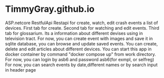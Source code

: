 # TimmyGray.github.io
ASP.netcore RestfulApi
Restapi for create, watch, edit crash events a list of devices.
First tab for create.
Second tab for watching and edit events.
Third tab for glossarium. Its a information about different devises using in television tract.
For now, you can create event with images and save it in sqlite database, you can browse and update saved events.
You can create, delete and edit articles about different devices.
You can start this app in docker container by command "docker compose up" from work directory.
For now, you can login by asb6 and password asb6(for exmpl, or selfreg)
For now, you can search events by date,different names or by search input in header page

